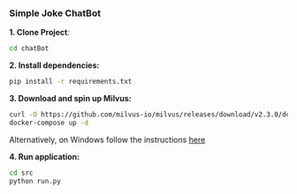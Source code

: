 ### Simple Joke ChatBot
**1. Clone Project**:
```bash
cd chatBot
```
**2. Install dependencies:**
```bash
pip install -r requirements.txt
```
**3. Download and spin up Milvus:**
```bash
curl -O https://github.com/milvus-io/milvus/releases/download/v2.3.0/docker-compose.yml
docker-compose up -d
```
Alternatively, on Windows follow the instructions [here](https://milvus.io/docs/v2.1.x/check_collection.md)

**4. Run application:**
```bash
cd src
python run.py
```
